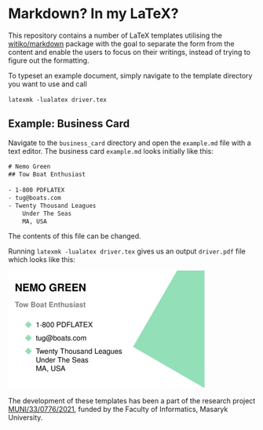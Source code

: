 # Markdown? In my LaTeX?
This repository contains a number of LaTeX templates utilising the [witiko/markdown](https://github.com/witiko/markdown) package with the goal to separate the form from the content and enable the users to focus on their writings, instead of trying to figure out the formatting.

To typeset an example document, simply navigate to the template directory you want to use and call

`latexmk -lualatex driver.tex`

## Example: Business Card
Navigate to the `business_card` directory and open the `example.md` file with a text editor. The business card `example.md` looks initially like this:

```
# Nemo Green
## Tow Boat Enthusiast

- 1-800 PDFLATEX
- tug@boats.com
- Twenty Thousand Leagues  
    Under The Seas  
    MA, USA  
```
The contents of this file can be changed.

Running `latexmk -lualatex driver.tex` gives us an output `driver.pdf` file which looks like this:

![Example output of the business card](business_card-output.png)


The development of these templates has been a part of the research project [MUNI/33/0776/2021](https://www.muni.cz/en/research/projects/62168), funded by the Faculty of Informatics, Masaryk University.
